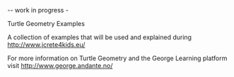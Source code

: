 -- work in progress -

Turtle Geometry Examples

A collection of examples that will be used and explained during http://www.jcrete4kids.eu/

For more information on Turtle Geometry and the George Learning platform visit http://www.george.andante.no/

